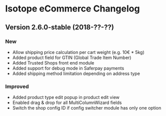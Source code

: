 Isotope eCommerce Changelog
===========================


Version 2.6.0-stable (2018-??-??)
---------------------------------

### New

- Allow shipping price calculation per cart weight (e.g. 10€ * 5kg)
- Added product field for GTIN (Global Trade Item Number)
- Added Trusted Shops front end module
- Added support for debug mode in Saferpay payments
- Added shipping method limitation depending on address type

### Improved

- Added product type edit popup in product edit view
- Enabled drag & drop for all MultiColumnWizard fields
- Switch the shop config ID if config switcher module has only one option
